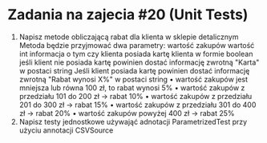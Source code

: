 # Zadania na zajecia #20 (Unit Tests)

1. Napisz metode obliczającą rabat dla klienta w sklepie detalicznym
Metoda będzie przyjmować dwa parametry:
wartość zakupów wartość int
informacja o tym czy klienta posiada kartę klienta w formie boolean
jeśli klient nie posiada kartę powinien dostać informację zwrotną "Karta" w postaci string
Jeśli klient posiada kartę powinien dostać informację zwrotną "Rabat wynosi X%" w postaci string
• wartość zakupów jest mniejsza lub równa 100 zł, to rabat wynosi 5%
• wartość zakupów z przedziału 101 do 200 zł -> rabat 10%
• wartość zakupów z przedziału 201 do 300 zł -> rabat 15%
• wartość zakupów z przedziału 301 do 400 zł -> rabat 20%
• wartość zakupów powyżej 400 zł -> rabat 25%
2. Napisz testy jednostkowe używająć adnotacji ParametrizedTest przy użyciu annotacji CSVSource
